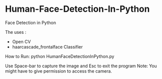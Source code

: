# Human-Face-Detection-In-Python
Face Detection in Python

The uses :
- Open CV
- haarcascade_frontalface Classifier

How to Run:
python HumanFaceDetectionInPython.py

Use Space-bar to capture the image and Esc to exit the program
Note: You might have to give permission to access the camera.
